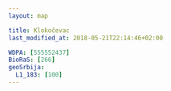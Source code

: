 ```yaml
---
layout: map

title: Klokočevac
last_modified_at: 2018-05-21T22:14:46+02:00

WDPA: [555552437]
BioRaS: [266]
geoSrbija:
  L1_183: [100]
---
```


